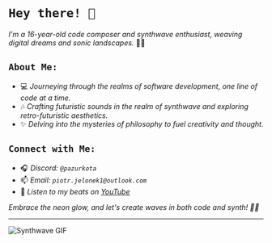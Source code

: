 # `Hey there! 🌌`

*I'm a 16-year-old code composer and synthwave enthusiast, weaving digital dreams and sonic landscapes.* 🎹🚀

## `About Me:`

- 💻 *Journeying through the realms of software development, one line of code at a time.*
- 🎶 *Crafting futuristic sounds in the realm of synthwave and exploring retro-futuristic aesthetics.*
- ✨ *Delving into the mysteries of philosophy to fuel creativity and thought.*

## `Connect with Me:`

- 🎧 *Discord: `@pazurkota`*
- 📫 *Email: `piotr.jelonek1@outlook.com`*
- 🎹 *Listen to my beats on [YouTube](https://www.youtube.com/@foxtrotdotwav)*

*Embrace the neon glow, and let's create waves in both code and synth! 🌟🎶*

---

![Synthwave GIF](https://media.giphy.com/media/v1.Y2lkPTc5MGI3NjExeTdhZHo0bWk4azB2N3phYzNuOWFiazM5NHIxanFsZWV6OXByejNvaiZlcD12MV9pbnRlcm5hbF9naWZfYnlfaWQmY3Q9Zw/5e25aUTZPcI94uMZgv/giphy.gif)
